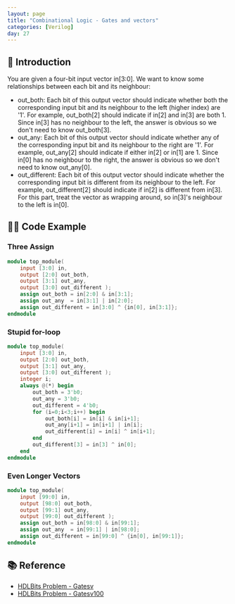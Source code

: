 ```yaml
---
layout: page
title: "Combinational Logic - Gates and vectors"
categories: [Verilog]
day: 27
---
```


## 📌 Introduction
You are given a four-bit input vector in[3:0]. We want to know some relationships between each bit and its neighbour:

* out_both: Each bit of this output vector should indicate whether both the corresponding input bit and its neighbour to the left (higher index) are '1'. For example, out_both[2] should indicate if in[2] and in[3] are both 1. Since in[3] has no neighbour to the left, the answer is obvious so we don't need to know out_both[3].
* out_any: Each bit of this output vector should indicate whether any of the corresponding input bit and its neighbour to the right are '1'. For example, out_any[2] should indicate if either in[2] or in[1] are 1. Since in[0] has no neighbour to the right, the answer is obvious so we don't need to know out_any[0].
* out_different: Each bit of this output vector should indicate whether the corresponding input bit is different from its neighbour to the left. For example, out_different[2] should indicate if in[2] is different from in[3]. For this part, treat the vector as wrapping around, so in[3]'s neighbour to the left is in[0].

## 🧑‍💻 Code Example

### Three Assign
```verilog
module top_module( 
    input [3:0] in,
    output [2:0] out_both,
    output [3:1] out_any,
    output [3:0] out_different );
    assign out_both = in[2:0] & in[3:1];
    assign out_any  = in[3:1] | in[2:0];
    assign out_different = in[3:0] ^ {in[0], in[3:1]};
endmodule
```

### Stupid for-loop
```verilog
module top_module( 
    input [3:0] in,
    output [2:0] out_both,
    output [3:1] out_any,
    output [3:0] out_different );
    integer i;
    always @(*) begin
        out_both = 3'b0;
        out_any = 3'b0;
        out_different = 4'b0;
        for (i=0;i<3;i++) begin
            out_both[i] = in[i] & in[i+1]; 
            out_any[i+1] = in[i+1] | in[i];
            out_different[i] = in[i] ^ in[i+1];
        end
        out_different[3] = in[3] ^ in[0];
    end
endmodule
```

### Even Longer Vectors
```verilog
module top_module( 
    input [99:0] in,
    output [98:0] out_both,
    output [99:1] out_any,
    output [99:0] out_different );
    assign out_both = in[98:0] & in[99:1];
    assign out_any  = in[99:1] | in[98:0];
    assign out_different = in[99:0] ^ {in[0], in[99:1]};
endmodule
```

## 📚 Reference
* [HDLBits Problem - Gatesv](https://hdlbits.01xz.net/wiki/Gatesv)
* [HDLBits Problem - Gatesv100](https://hdlbits.01xz.net/wiki/Gatesv100)
